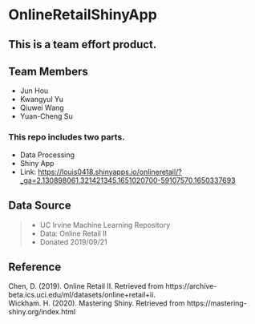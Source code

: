 # OnlineRetailShinyApp
## This is a team effort product. 
## Team Members

- Jun Hou
- Kwangyul Yu
- Qiuwei Wang
- Yuan-Cheng Su

### This repo includes two parts.
- Data Processing
- Shiny App
- Link: https://louis0418.shinyapps.io/onlineretail/?_ga=2.130898061.321421345.1651020700-59107570.1650337693

## Data Source
> - UC Irvine Machine Learning Repository
> - Data: Online Retail II
> - Donated 2019/09/21


## Reference
Chen, D. (2019). Online Retail II. Retrieved from https://​archive-beta.ics.uci.edu/ml/datasets/online+retail+ii.​<br>
Wickham. H. (2020). Mastering Shiny. Retrieved from https://​ mastering-shiny.org/index.html​
